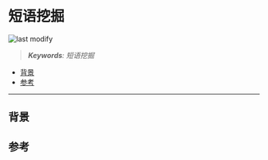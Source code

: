 短语挖掘
===
<!--START_SECTION:badge-->

![last modify](https://img.shields.io/static/v1?label=last%20modify&message=2025-08-21%2012%3A39%3A06&color=yellowgreen&style=flat-square)

<!--END_SECTION:badge-->
<!--info
date: 2025-08-21 17:31:01
top: false
draft: true
hidden: true
level: 0
tag: [nlp_kg]
-->

> ***Keywords**: 短语挖掘*

<!--START_SECTION:paper_title-->
<!--END_SECTION:paper_title-->

<!--START_SECTION:toc-->
- [背景](#背景)
- [参考](#参考)
<!--END_SECTION:toc-->

---

## 背景


## 参考